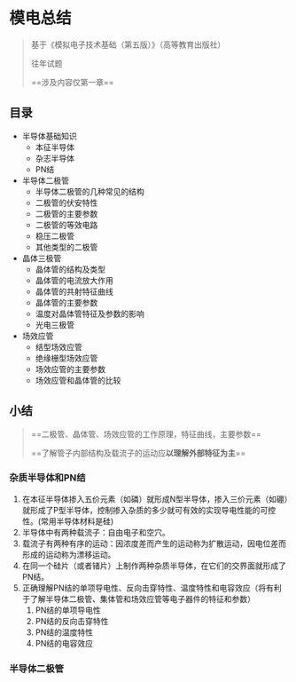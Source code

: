 # 模电总结

> 基于《模拟电子技术基础（第五版）》（高等教育出版社）
>
> 往年试题
>
> ==涉及内容仅第一章==

## 目录

- 半导体基础知识
  - 本征半导体
  - 杂志半导体
  - PN结
- 半导体二极管
  - 半导体二极管的几种常见的结构
  - 二极管的伏安特性
  - 二极管的主要参数
  - 二极管的等效电路
  - 稳压二极管
  - 其他类型的二极管
- 晶体三极管
  - 晶体管的结构及类型
  - 晶体管的电流放大作用
  - 晶体管的共射特征曲线
  - 晶体管的主要参数
  - 温度对晶体管特征及参数的影响
  - 光电三极管
- 场效应管
  - 结型场效应管
  - 绝缘栅型场效应管
  - 场效应管的主要参数
  - 场效应管和晶体管的比较

## 小结

> ==二极管、晶体管、场效应管的工作原理，特征曲线，主要参数==
>
> ==了解管子内部结构及载流子的运动应**以理解外部特征为主**==

### 杂质半导体和PN结

1. 在本征半导体掺入五价元素（如磷）就形成N型半导体，掺入三价元素（如硼）就形成了P型半导体，控制掺入杂质的多少就可有效的实现导电性能的可控性。(常用半导体材料是硅)
2. 半导体中有两种载流子：自由电子和空穴。
3. 载流子有两种有序的运动：因浓度差而产生的运动称为扩散运动，因电位差而形成的运动称为漂移运动。
4. 在同一个硅片（或者锗片）上制作两种杂质半导体，在它们的交界面就形成了PN结。
5. 正确理解PN结的单项导电性、反向击穿特性、温度特性和电容效应（将有利于了解半导体二极管、集体管和场效应管等电子器件的特征和参数）
   1. PN结的单项导电性
   2. PN结的反向击穿特性
   3. PN结的温度特性
   4. PN结的电容效应

### 半导体二极管